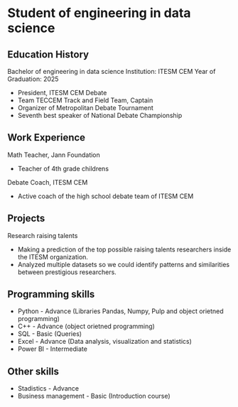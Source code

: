 # Student of engineering in data science

## Education History
Bachelor of engineering in data science Institution: ITESM CEM
Year of Graduation: 2025
- President, ITESM CEM Debate
- Team TECCEM Track and Field Team, Captain
- Organizer of Metropolitan Debate Tournament
- Seventh best speaker of National Debate Championship

## Work Experience
Math Teacher, Jann Foundation
- Teacher of 4th grade childrens

Debate Coach, ITESM CEM
- Active coach of the high school debate team of ITESM CEM

## Projects
Research raising talents
- Making a prediction of the top possible
  raising talents researchers inside the ITESM organization.
- Analyzed multiple datasets so we could identify patterns and similarities between prestigious researchers. 

## Programming skills
- Python - Advance (Libraries Pandas, Numpy, Pulp and object orietned programming)
- C++ - Advance (object orietned programming)
- SQL - Basic (Queries)
- Excel - Advance (Data analysis, visualization and statistics)
- Power BI - Intermediate

## Other skills
- Stadistics - Advance
- Business management - Basic (Introduction course)
